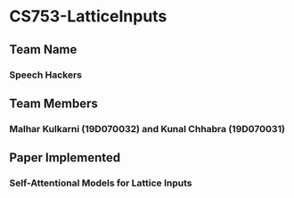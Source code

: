 # CS753-LatticeInputs

## Team Name
### Speech Hackers

## Team Members
### Malhar Kulkarni (19D070032) and Kunal Chhabra (19D070031)

## Paper Implemented
### Self-Attentional Models for Lattice Inputs
